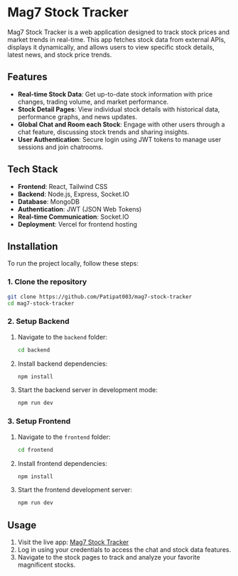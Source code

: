 
# Mag7 Stock Tracker

Mag7 Stock Tracker is a web application designed to track stock prices and market trends in real-time. This app fetches stock data from external APIs, displays it dynamically, and allows users to view specific stock details, latest news, and stock price trends.

## Features

- **Real-time Stock Data**: Get up-to-date stock information with price changes, trading volume, and market performance.
- **Stock Detail Pages**: View individual stock details with historical data, performance graphs, and news updates.
- **Global Chat and Room each Stock**: Engage with other users through a chat feature, discussing stock trends and sharing insights.
- **User Authentication**: Secure login using JWT tokens to manage user sessions and join chatrooms.

## Tech Stack

- **Frontend**: React, Tailwind CSS
- **Backend**: Node.js, Express, Socket.IO
- **Database**: MongoDB
- **Authentication**: JWT (JSON Web Tokens)
- **Real-time Communication**: Socket.IO
- **Deployment**: Vercel for frontend hosting

## Installation

To run the project locally, follow these steps:

### 1. Clone the repository
```bash
git clone https://github.com/Patipat003/mag7-stock-tracker
cd mag7-stock-tracker
```

### 2. Setup Backend

1. Navigate to the `backend` folder:
    ```bash
    cd backend
    ```

2. Install backend dependencies:
    ```bash
    npm install
    ```

3. Start the backend server in development mode:
    ```bash
    npm run dev
    ```

### 3. Setup Frontend

1. Navigate to the `frontend` folder:
    ```bash
    cd frontend
    ```

2. Install frontend dependencies:
    ```bash
    npm install
    ```

3. Start the frontend development server:
    ```bash
    npm run dev
    ```

## Usage

1. Visit the live app: [Mag7 Stock Tracker](https://www.mag7tracker.xyz/)
2. Log in using your credentials to access the chat and stock data features.
3. Navigate to the stock pages to track and analyze your favorite magnificent stocks.

